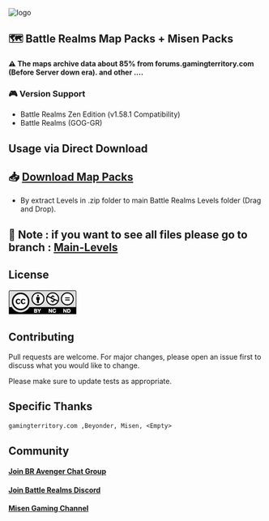 
![logo](https://github.com/KravitzMC/BattleRealmsMapPacks/blob/main/brbanner.png "Map packs logo")

## 🗺 Battle Realms Map Packs + Misen Packs

#### ⚠️ The maps archive data about 85% from forums.gamingterritory.com (Before Server down era). and other ....

### 🎮 Version Support

- Battle Realms Zen Edition (v1.58.1 Compatibility)
- Battle Realms (GOG-GR)

## Usage via Direct Download

## 📥 [Download Map Packs](https://github.com/KravitzMC/BattleRealmsMapPacks/archive/refs/heads/main-levels.zip)

- By extract Levels in .zip folder to main Battle Realms Levels folder (Drag and Drop).


#### <h2> 🔴 Note : if you want to see all files please go to branch : <a href="https://github.com/KravitzMC/BattleRealmsMapPacks/tree/main-levels">Main-Levels</a></h2>


## License 
[![License: CC BY-NC-ND 4.0](https://raw.githubusercontent.com/KravitzMC/BattleRealmsMapPacks/main/byncnd.png)](https://creativecommons.org/licenses/by-nc-nd/4.0/)

## Contributing
Pull requests are welcome. For major changes, please open an issue first to discuss what you would like to change.

Please make sure to update tests as appropriate.

## Specific Thanks

```
gamingterritory.com ,Beyonder, Misen, <Empty>
```
## Community

#### [Join BR Avenger Chat Group](https://s.team/chat/CdxIJrFX)
#### [Join Battle Realms Discord](https://discord.com/invite/battlerealms)
#### [Misen Gaming Channel](https://www.youtube.com/channel/UCpWZX3l0ugvV929QJWPih1g)

